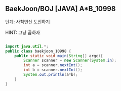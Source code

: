 ## BaekJoon/BOJ [JAVA] A*B_10998

단계: 사칙연산 도전하기

HINT: 그냥 곱하자

```java

import java.util.*;
public class baekjoon_10998 {
    public static void main(String[] argc){
        Scanner scanner = new Scanner(System.in);
        int a = scanner.nextInt();
        int b = scanner.nextInt();
        System.out.println(a*b);
    }
}

```
